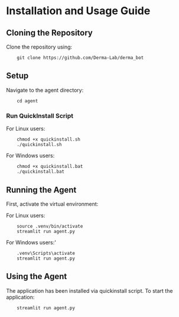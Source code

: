 
# Installation and Usage Guide

## Cloning the Repository
Clone the repository using:

```
    git clone https://github.com/Derma-Lab/derma_bot
```

## Setup
Navigate to the agent directory:

```
    cd agent
```


### Run QuickInstall Script
For Linux users:

```
    chmod +x quickinstall.sh
    ./quickinstall.sh
```

For Windows users:

```
    chmod +x quickinstall.bat
    ./quickinstall.bat
```

## Running the Agent
First, activate the virtual environment:

For Linux users:

```
    source .venv/bin/activate
    streamlit run agent.py
````

For Windows users:'

```
    .venv\Scripts\activate
    streamlit run agent.py
```

## Using the Agent
The application has been installed via quickinstall script. To start the application:

```
    streamlit run agent.py
```